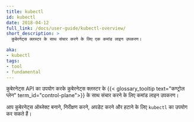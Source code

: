 ```yaml
---
title: kubectl
id: kubectl
date: 2018-04-12
full_link: /docs/user-guide/kubectl-overview/
short_description: >
  कुबेरनेट्स क्लस्टर के साथ संचार करने के लिए एक कमांड लाइन उपकरण।

aka:
- kubectl
tags:
- tool
- fundamental
---
```

कुबेरनेट्स API का उपयोग करके कुबेरनेट्स क्लस्टर के {{< glossary_tooltip text="कण्ट्रोल प्लेन" term_id="control-plane">}} के साथ संचार करने के लिए कमांड लाइन उपकरण।

<!--more-->

आप कुबेरनेट्स ऑब्जेक्ट बनाने, निरीक्षण करने, अपडेट करने और हटाने के लिए `kubectl` का उपयोग कर सकते हैं।
